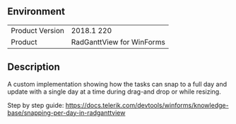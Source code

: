 ## Environment
<table>
	<tr>
		<td>Product Version</td>
		<td>2018.1 220</td>
	</tr>
	<tr>
		<td>Product</td>
		<td>RadGanttView for WinForms</td>
	</tr>
</table>


## Description 

A custom implementation showing how the tasks can snap to a full day and update with a single day at a time during drag-and drop or while resizing.

Step by step guide: https://docs.telerik.com/devtools/winforms/knowledge-base/snapping-per-day-in-radganttview